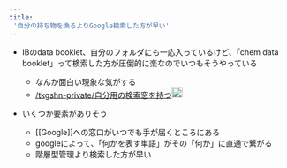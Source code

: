 ```yaml
---
title:
 '自分の持ち物を漁るよりGoogle検索した方が早い'
---
```


- IBのdata booklet、自分のフォルダにも一応入っているけど、「chem data booklet」って検索した方が圧倒的に楽なのでいつもそうやっている
    - なんか面白い現象な気がする
    - [/tkgshn-private/自分用の検索窓を持つ](https://scrapbox.io/tkgshn-private/自分用の検索窓を持つ)<img src='https://scrapbox.io/api/pages/blu3mo-public/tkgshn/icon' alt='tkgshn.icon' height="19.5"/>

- いくつか要素がありそう
    - [[Google]]への窓口がいつでも手が届くところにある
    - googleによって、「何かを表す単語」がその「何か」に直通で繋がる
    - 階層型管理より検索した方が早い